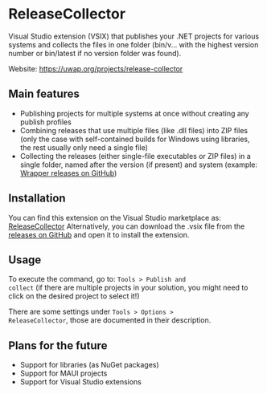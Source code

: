 # ReleaseCollector
Visual Studio extension (VSIX) that publishes your .NET projects for various systems and collects the files in one folder (bin/v... with the highest version number or bin/latest if no version folder was found).

Website: https://uwap.org/projects/release-collector

## Main features
- Publishing projects for multiple systems at once without creating any publish profiles
- Combining releases that use multiple files (like .dll files) into ZIP files (only the case with self-contained builds for Windows using libraries, the rest usually only need a single file)
- Collecting the releases (either single-file executables or ZIP files) in a single folder, named after the version (if present) and system (example: [Wrapper releases on GitHub](https://github.com/pmpwsk/Wrapper/releases))

## Installation
You can find this extension on the Visual Studio marketplace as: [ReleaseCollector](https://marketplace.visualstudio.com/items?itemName=uwap-org.uwap-ReleaseCollector)
Alternatively, you can download the .vsix file from the [releases on GitHub](https://github.com/pmpwsk/ReleaseCollector/releases) and open it to install the extension.

## Usage
To execute the command, go to: <code>Tools > Publish and collect</code> (if there are multiple projects in your solution, you might need to click on the desired project to select it!)

There are some settings under <code>Tools > Options > ReleaseCollector</code>, those are documented in their description.

## Plans for the future
- Support for libraries (as NuGet packages)
- Support for MAUI projects
- Support for Visual Studio extensions
